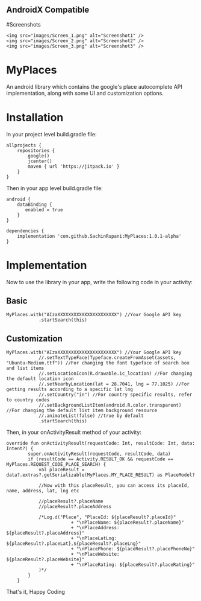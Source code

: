 ## AndroidX Compatible

#Screenshots

```
<img src="images/Screen_1.png" alt="Screenshot1" />
<img src="images/Screen_2.png" alt="Screenshot2" />
<img src="images/Screen_3.png" alt="Screenshot3" />
```

# MyPlaces

An android library which contains the google's place autocomplete API implementation, along with some UI and customization options.

# Installation

In your project level build.gradle file:

```
allprojects {
    repositories {
        google()
        jcenter()
        maven { url 'https://jitpack.io' }
    }
}
```

Then in your app level build.gradle file:

```
android {
	dataBinding {
	   enabled = true
	}
}

dependencies {
	implementation 'com.github.SachinRupani:MyPlaces:1.0.1-alpha'
}

```

# Implementation

Now to use the library in your app, write the following code in your activity:

## Basic

```
MyPlaces.with("AIzaXXXXXXXXXXXXXXXXXXXXXX") //Your Google API key
            .startSearch(this)
```

## Customization

```
MyPlaces.with("AIzaXXXXXXXXXXXXXXXXXXXXXX") //Your Google API key
            //.setTextTypeFace(Typeface.createFromAsset(assets, "Ubuntu-Medium.ttf")) //For changing the font typeface of search box and list items
            //.setLocationIcon(R.drawable.ic_location) //For changing the default location icon
            //.setNearbyLocation(lat = 28.7041, lng = 77.1025) //For getting results according to a specific lat lng
            //.setCountry("in") //For country specific results, refer to country codes
            //.setBackgroundListItem(android.R.color.transparent) //For changing the default list item background resource
            //.animateList(false) //true by default
            .startSearch(this)
```

Then, in your onActivityResult method of your activity:

```
override fun onActivityResult(requestCode: Int, resultCode: Int, data: Intent?) {
        super.onActivityResult(requestCode, resultCode, data)
        if (resultCode == Activity.RESULT_OK && requestCode == MyPlaces.REQUEST_CODE_PLACE_SEARCH) {
            val placeResult = data?.extras?.getSerializable(MyPlaces.MY_PLACE_RESULT) as PlaceModel?
            
            //Now with this placeResult, you can access its placeId, name, address, lat, lng etc
            
            //placeResult?.placeName
            //placeResult?.placeAddress
            
            /*Log.d("Place", "PlaceId: ${placeResult?.placeId}"
                        + "\nPlaceName: ${placeResult?.placeName}"
                        + "\nPlaceAddress: ${placeResult?.placeAddress}"
                        + "\nPlaceLatLng: ${placeResult?.placeLat},${placeResult?.placeLng}"
                        + "\nPlacePhone: ${placeResult?.placePhoneNo}"
                        + "\nPlaceWebsite: ${placeResult?.placeWebsite}"
                        + "\nPlaceRating: ${placeResult?.placeRating}"
            )*/
        }
    }
```

That's it, Happy Coding